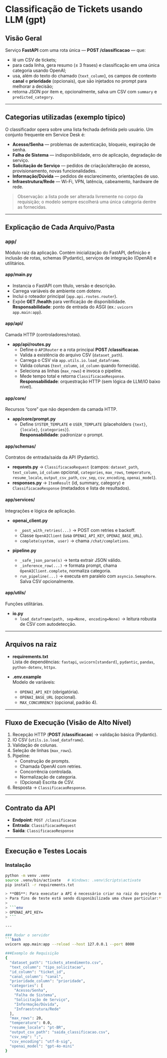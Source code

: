 # Classificação de Tickets usando LLM (gpt)

## Visão Geral
Serviço **FastAPI** com uma rota única — **POST /classificacao** — que:
- lê um CSV de tickets;
- para cada linha, gera resumo (≤ 3 frases) e classificação em uma única categoria usando OpenAI;
- usa, além do texto do chamado (`text_column`), os campos de contexto **canal** e **prioridade** (opcionais), que são injetados no prompt para melhorar a decisão;
- retorna JSON por item e, opcionalmente, salva um CSV com `summary` e `predicted_category`.

---

## Categorias utilizadas (exemplo típico)
O classificador opera sobre uma lista fechada definida pelo usuário. Um conjunto frequente em Service Desk é:

- **Acesso/Senha** — problemas de autenticação, bloqueio, expiração de senha.
- **Falha de Sistema** — indisponibilidade, erro de aplicação, degradação de serviço.
- **Solicitação de Serviço** — pedidos de criação/alteração de acesso, provisionamento, novas funcionalidades.
- **Informação/Dúvida** — pedidos de esclarecimento, orientações de uso.
- **Infraestrutura/Rede** — Wi-Fi, VPN, latência, cabeamento, hardware de rede.

> Observação: a lista pode ser alterada livremente no corpo da requisição; o modelo sempre escolherá uma única categoria dentre as fornecidas.


---

## Explicação de Cada Arquivo/Pasta

### app/
Módulo raiz da aplicação. Contém inicialização do FastAPI, definição e inclusão de rotas, schemas (Pydantic), serviços de integração (OpenAI) e utilitários.

#### app/main.py
- Instancia o FastAPI com título, versão e descrição.
- Carrega variáveis de ambiente com dotenv.
- Inclui o roteador principal (`app.api.routes.router`).
- Expõe **GET /health** para verificação de disponibilidade.  
**Responsabilidade**: ponto de entrada do ASGI (ex.: `uvicorn app.main:app`).

#### app/api/
Camada HTTP (controladores/rotas).

- **app/api/routes.py**  
  - Define o `APIRouter` e a rota principal **POST /classificacao**.
  - Valida a existência do arquivo CSV (`dataset_path`).
  - Carrega o CSV via `app.utils.io.load_dataframe`.
  - Valida colunas (`text_column`, `id_column` quando fornecida).
  - Seleciona as linhas (`max_rows`) e invoca o pipeline.
  - Mede tempo total e retorna `ClassificacaoResponse`.  
  **Responsabilidade**: orquestração HTTP (sem lógica de LLM/IO baixo nível).

#### app/core/
Recursos “core” que não dependem da camada HTTP.

- **app/core/prompt.py**  
  - Define `SYSTEM_TEMPLATE` e `USER_TEMPLATE` (placeholders `{text}`, `{locale}`, `{categories}`).  
  **Responsabilidade**: padronizar o prompt.

#### app/schemas/
Contratos de entrada/saída da API (Pydantic).

- **requests.py** → `ClassificacaoRequest` (campos: `dataset_path`, `text_column`, `id_column` opcional, `categories`, `max_rows`, `temperature`, `resume_locale`, `output_csv_path`, `csv_sep`, `csv_encoding`, `openai_model`).
- **responses.py** → `ItemResult` (id, summary, category) e `ClassificacaoResponse` (metadados e lista de resultados).

#### app/services/
Integrações e lógica de aplicação.

- **openai_client.py**  
  - `_post_with_retries(...)` → POST com retries e backoff.  
  - Classe `OpenAIClient` (usa `OPENAI_API_KEY`, `OPENAI_BASE_URL`).  
  - `complete(system, user)` → chama `/chat/completions`.

- **pipeline.py**  
  - `_safe_json_parse(s)` → tenta extrair JSON válido.  
  - `_inference_row(...)` → formata prompt, chama `OpenAIClient.complete`, normaliza categoria.  
  - `run_pipeline(...)` → executa em paralelo com `asyncio.Semaphore`. Salva CSV opcionalmente.

#### app/utils/
Funções utilitárias.

- **io.py**  
  - `load_dataframe(path, sep=None, encoding=None)` → leitura robusta de CSV com autodetecção.

---

## Arquivos na raiz

- **requirements.txt**  
  Lista de dependências: `fastapi`, `uvicorn[standard]`, `pydantic`, `pandas`, `python-dotenv`, `httpx`.

- **.env.example**  
  Modelo de variáveis:
  - `OPENAI_API_KEY` (obrigatória).
  - `OPENAI_BASE_URL` (opcional).
  - `MAX_CONCURRENCY` (opcional, padrão 4).

---

## Fluxo de Execução (Visão de Alto Nível)
1. Recepção HTTP (**POST /classificacao**) → validação básica (Pydantic).  
2. IO CSV (`utils.io.load_dataframe`).  
3. Validação de colunas.  
4. Seleção de linhas (`max_rows`).  
5. Pipeline:
   - Construção de prompts.
   - Chamada OpenAI com retries.
   - Concorrência controlada.
   - Normalização de categoria.
   - (Opcional) Escrita de CSV.  
6. Resposta → `ClassificacaoResponse`.

---

## Contrato da API

- **Endpoint**: `POST /classificacao`
- **Entrada**: `ClassificacaoRequest`
- **Saída**: `ClassificacaoResponse`

---

## Execução e Testes Locais

### Instalação
```bash
python -m venv .venv
source .venv/bin/activate   # Windows: .venv\Scripts\activate
pip install -r requirements.txt

> **OBS**: Para executar a API é necessário criar na raiz do projeto o arquivo `.env` contendo a variável de ambiente da OpenAI.  
> Para fins de teste está sendo disponibilizada uma chave particular:**ACESSE A DOCUMENTAÇÂO PARA COPIAR A CHAVE**
>
> ```env
> OPENAI_API_KEY=
> ```

---

### Rodar o servidor
```bash
uvicorn app.main:app --reload --host 127.0.0.1 --port 8000

###Exemplo de Requisição
{
  "dataset_path": "tickets_atendimento.csv",
  "text_column": "tipo_solicitacao",
  "id_column": "ticket_id",
  "canal_column": "canal",
  "prioridade_column": "prioridade",
  "categories": [
    "Acesso/Senha",
    "Falha de Sistema",
    "Solicitação de Serviço",
    "Informação/Dúvida",
    "Infraestrutura/Rede"
  ],
  "max_rows": 20,
  "temperature": 0.0,
  "resume_locale": "pt-BR",
  "output_csv_path": "saida_classificacao.csv",
  "csv_sep": ";",
  "csv_encoding": "utf-8-sig",
  "openai_model": "gpt-4o-mini"
}


